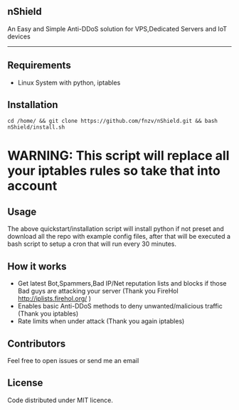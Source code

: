 ## nShield

An Easy and Simple Anti-DDoS solution for VPS,Dedicated Servers and IoT devices


-----------------

## Requirements

- Linux System with python, iptables

## Installation

```cd /home/ && git clone https://github.com/fnzv/nShield.git && bash nShield/install.sh```

# WARNING: This script will replace all your iptables rules so take that into account

## Usage

The above quickstart/installation script will install python if not preset and download all the repo with example config files, after that will be executed a bash script to setup a cron that will run every 30 minutes.

## How it works

- Get latest Bot,Spammers,Bad IP/Net reputation lists and blocks if those Bad guys are attacking your server (Thank you FireHol http://iplists.firehol.org/ )
- Enables basic Anti-DDoS methods to deny unwanted/malicious traffic (Thank you iptables)
- Rate limits when under attack (Thank you again iptables)

## Contributors

Feel free to open issues or send me an email

## License

Code distributed under MIT licence.
